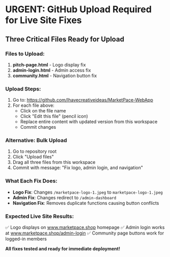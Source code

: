 # URGENT: GitHub Upload Required for Live Site Fixes

## Three Critical Files Ready for Upload

### Files to Upload:
1. **pitch-page.html** - Logo display fix
2. **admin-login.html** - Admin access fix  
3. **community.html** - Navigation button fix

### Upload Steps:
1. Go to: https://github.com/Ihavecreativeideas/MarketPace-WebApp
2. For each file above:
   - Click on the file name
   - Click "Edit this file" (pencil icon)
   - Replace entire content with updated version from this workspace
   - Commit changes

### Alternative: Bulk Upload
1. Go to repository root
2. Click "Upload files"
3. Drag all three files from this workspace
4. Commit with message: "Fix logo, admin login, and navigation"

### What Each Fix Does:
- **Logo Fix**: Changes `/marketpace-logo-1.jpeg` to `marketpace-logo-1.jpeg`
- **Admin Fix**: Changes redirect to `/admin-dashboard` 
- **Navigation Fix**: Removes duplicate functions causing button conflicts

### Expected Live Site Results:
✅ Logo displays on www.marketpace.shop homepage
✅ Admin login works at www.marketpace.shop/admin-login
✅ Community page buttons work for logged-in members

**All fixes tested and ready for immediate deployment!**